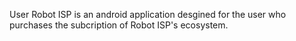 User Robot ISP is an android application desgined for the user who purchases the subcription of Robot ISP's ecosystem.
